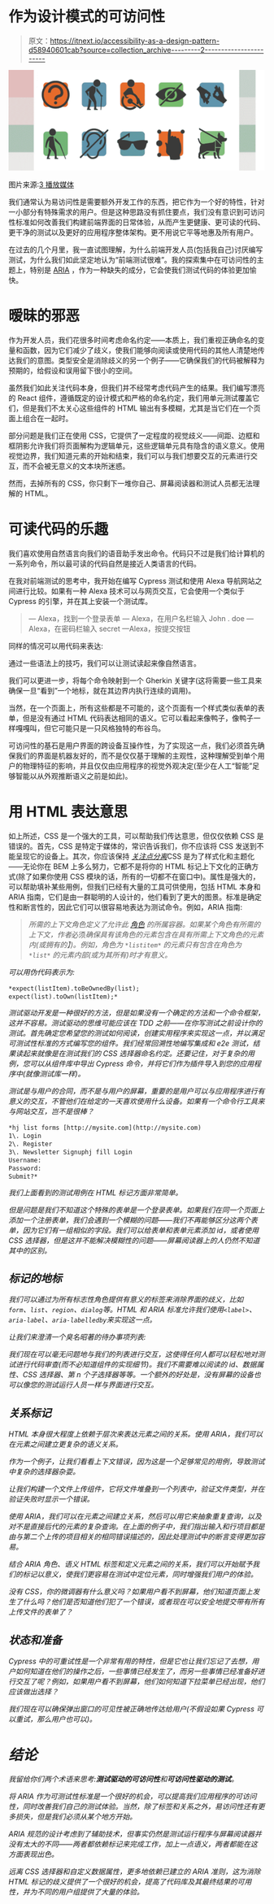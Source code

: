 # 作为设计模式的可访问性

> 原文：<https://itnext.io/accessibility-as-a-design-pattern-d58940601cab?source=collection_archive---------2----------------------->

![](img/6923d932b16ac04db109da03d2cb06e0.png)

图片来源:[3 播放媒体](https://www.3playmedia.com/blog/whitepaper-solving-web-accessibility-leaving-no-one-behind/)

我们通常认为易访问性是需要额外开发工作的东西，把它作为一个好的特性，针对一小部分有特殊需求的用户。但是这种思路没有抓住要点，我们没有意识到可访问性标准如何改善我们构建前端界面的日常体验，从而产生更健康、更可读的代码、更干净的测试以及更好的应用程序整体架构。更不用说它平等地惠及所有用户。

在过去的几个月里，我一直试图理解，为什么前端开发人员(包括我自己)讨厌编写测试，为什么我们如此坚定地认为“前端测试很难”。我的探索集中在可访问性的主题上，特别是 [ARIA](https://developer.mozilla.org/en-US/docs/Web/Accessibility/ARIA) ，作为一种缺失的成分，它会使我们测试代码的体验更加愉快。

# 暧昧的邪恶

作为开发人员，我们花很多时间考虑命名约定——本质上，我们重视正确命名的变量和函数，因为它们减少了歧义，使我们能够向阅读或使用代码的其他人清楚地传达我们的意图。类型安全是消除歧义的另一个例子——它确保我们的代码被解释为预期的，给假设和误用留下很小的空间。

虽然我们如此关注代码本身，但我们并不经常考虑代码产生的结果。我们编写漂亮的 React 组件，遵循既定的设计模式和严格的命名约定，我们用单元测试覆盖它们，但是我们不太关心这些组件的 HTML 输出有多模糊，尤其是当它们在一个页面上组合在一起时。

部分问题是我们正在使用 CSS，它提供了一定程度的视觉歧义——间距、边框和框阴影允许我们将页面解构为逻辑单元，这些逻辑单元具有隐含的语义意义。使用视觉边界，我们知道元素的开始和结束，我们可以与我们想要交互的元素进行交互，而不会被无意义的文本块所迷惑。

然而，去掉所有的 CSS，你只剩下一堆你自己、屏幕阅读器和测试人员都无法理解的 HTML。

# 可读代码的乐趣

我们喜欢使用自然语言向我们的语音助手发出命令。代码只不过是我们给计算机的一系列命令，所以最可读的代码自然是接近人类语言的代码。

在我对前端测试的思考中，我开始在编写 Cypress 测试和使用 Alexa 导航网站之间进行比较。如果有一种 Alexa 技术可以与网页交互，它会使用一个类似于 Cypress 的引擎，并在其上安装一个测试库。

> — Alexa，找到一个登录表单
> — Alexa，在用户名栏输入 John . doe
> —Alexa，在密码栏输入 secret
> —Alexa，按提交按钮

同样的情况可以用代码来表达:

通过一些语法上的技巧，我们可以让测试读起来像自然语言。

我们可以更进一步，将每个命令映射到一个 Gherkin 关键字(这将需要一些工具来确保一旦“看到”一个地标，就在其边界内执行连续的调用)。

当然，在一个页面上，所有这些都是不可能的，这个页面有一个样式类似表单的表单，但是没有通过 HTML 代码表达相同的语义。它可以看起来像鸭子，像鸭子一样嘎嘎叫，但它可能只是一只风格独特的布谷鸟。

可访问性的基石是用户界面的跨设备互操作性，为了实现这一点，我们必须首先确保我们的界面是机器友好的，而不是仅仅基于理解的主观性，这种理解受到单个用户的物理特征的影响，并且仅仅由应用程序的视觉外观决定(至少在人工“智能”足够智能以从外观推断语义之前是如此)。

# 用 HTML 表达意思

如上所述，CSS 是一个强大的工具，可以帮助我们传达意思，但仅仅依赖 CSS 是错误的。首先，CSS 是特定于媒体的，常识告诉我们，你不应该将 CSS 发送到不能呈现它的设备上。其次，你应该保持 [*关注点分离*](/improving-design-systems-with-solid-principles-part-i-separation-of-concerns-c14088ed09c3)CSS 是为了样式化和主题化——无论你在 BEM 上多么努力，它都不是将你的 HTML 标记上下文化的正确方式(除了如果你使用 CSS 模块的话，所有的一切都不在窗口中)。属性是强大的，可以帮助填补某些用例，但我们已经有大量的工具可供使用，包括 HTML 本身和 ARIA 指南，它们是由一群聪明的人设计的，他们看到了更大的图景。标准是确定性和断言性的，因此它们可以很容易地表达为测试命令。例如，ARIA 指南:

> *所需的上下文角色定义了允许此* [*角色*](https://www.w3.org/TR/wai-aria/#dfn-role) *的所属容器。如果某个角色有所需的上下文，作者*必须*确保具有该角色的元素包含在具有所需上下文角色的元素内(或*[](https://www.w3.org/TR/wai-aria/#dfn-owned-element)**拥有的】)。例如，角色为* `*listitem*` *的元素只有包含在角色为* `*list*` *的元素内部(或为其所有)时才有意义。**

*可以用伪代码表示为:*

```
*expect(listItem).toBeOwnedBy(list);
expect(list).toOwn(listItem);*
```

*测试驱动开发是一种很好的方法，但是如果没有一个确定的方法和一个命令框架，这并不容易。测试驱动的思维可能应该在 TDD 之前——在你写测试之前设计你的测试。首先确定您希望您的测试如何阅读，创建实用程序来实现这一点，并以满足可测试性标准的方式编写您的组件。我们经常回溯性地编写集成和 e2e 测试，结果读起来就像是在测试我们的 CSS 选择器命名约定。还要记住，对于复杂的用例，您可以从组件库中导出 Cypress 命令，并将它们作为插件导入到您的应用程序中(就像测试库一样)。*

*测试是与用户的合同，而不是与用户的屏幕，重要的是用户可以与应用程序进行有意义的交互，不管他们在给定的一天喜欢使用什么设备。如果有一个命令行工具来与网站交互，岂不是很棒？*

```
*hj list forms [http://mysite.com](http://mysite.com)
1\. Login
2\. Register
3\. Newsletter Signuphj fill Login
Username: 
Password:
Submit?*
```

*我们上面看到的测试用例在 HTML 标记方面非常简单。*

*但是问题是我们不知道这个特殊的表单是一个登录表单。如果我们在同一个页面上添加一个注册表单，我们会遇到一个模糊的问题——我们不再能够区分这两个表单，因为它们有一组相似的字段。我们可以给表单和表单元素添加 id，或者使用 CSS 选择器，但是这并不能解决模糊性的问题——屏幕阅读器上的人仍然不知道其中的区别。*

## *标记的地标*

*我们可以通过为所有标志性角色提供有意义的标签来消除界面的歧义，比如`form`、`list`、`region`、`dialog`等。HTML 和 ARIA 标准允许我们使用`<label>`、`aria-label`、`aria-labelledby`来实现这一点。*

*让我们来澄清一个臭名昭著的待办事项列表:*

*我们现在可以毫无问题地与我们的列表进行交互，这使得任何人都可以轻松地对测试进行代码审查(而不必知道组件的实现细节)。我们不需要难以阅读的 id、数据属性、CSS 选择器、第 n 个子选择器等等。一个额外的好处是，没有屏幕的设备也可以像您的测试运行人员一样与界面进行交互。*

## *关系标记*

*HTML 本身很大程度上依赖于层次来表达元素之间的关系。使用 ARIA，我们可以在元素之间建立更复杂的语义关系。*

*作为一个例子，让我们看看上下文错误，因为这是一个足够常见的用例，导致测试中复杂的选择器杂耍。*

*让我们构建一个文件上传组件，它将文件堆叠到一个列表中，验证文件类型，并在验证失败时显示一个错误。*

*使用 ARIA，我们可以在元素之间建立关系，然后可以用它来抽象重复查询，以及对不是直接后代的元素的复杂查询。在上面的例子中，我们指出输入和行项目都是由与第二个上传的项目相关的相同错误描述的，因此处理测试中的断言变得更加容易。*

*结合 ARIA 角色、语义 HTML 标签和定义元素之间的关系，我们可以开始赋予我们的标记以意义，使我们更容易在测试中定位元素，同时增强我们用户的体验。*

*没有 CSS，你的微调器有什么意义吗？如果用户看不到屏幕，他们知道页面上发生了什么吗？他们是否知道他们犯了一个错误，或者现在可以安全地提交带有所有上传文件的表单了？*

## *状态和准备*

*Cypress 中的可重试性是一个非常有用的特性，但是它也让我们忘记了去想，用户如何知道在他们的操作之后，一些事情已经发生了，而另一些事情已经准备好进行交互了呢？例如，如果用户看不到屏幕，他们如何知道下拉菜单已经出现，他们应该做出选择？*

*我们现在可以确保弹出窗口的可见性被正确地传达给用户(不假设如果 Cypress 可以重试，那么用户也可以)。*

# *结论*

*我留给你们两个术语来思考:**测试驱动的可访问性**和**可访问性驱动的测试**。*

*将 ARIA 作为可测试性标准是一个很好的机会，可以提高我们应用程序的可访问性，同时改善我们自己的测试体验。当然，除了标签和关系之外，易访问性还有更多损失，但是我们必须从某个地方开始。*

*ARIA 规范的设计考虑到了辅助技术，但事实仍然是测试运行程序与屏幕阅读器并没有太大的不同——两者都依赖标记来完成工作，加上一点语义，两者都能在这方面表现出色。*

*远离 CSS 选择器和自定义数据属性，更多地依赖已建立的 ARIA 准则，这为消除 HTML 标记的歧义提供了一个很好的机会，提高了代码库及其最终结果的可用性，并为不同的用户组提供了大量的体验。*